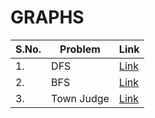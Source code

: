 # GRAPHS

|S.No.|Problem|Link|
|---|----|----|
|1.|DFS|[Link](https://bit.ly/3yVGnkz)|
|2.|BFS|[Link](https://practice.geeksforgeeks.org/problems/bfs-traversal-of-graph/1#)|
|3.|Town Judge|[Link](https://leetcode.com/problems/find-the-town-judge/)|

